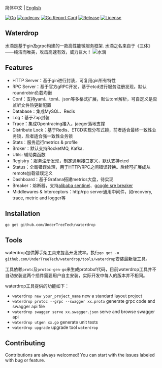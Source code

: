 简体中文 | [English](README.md)

[![Go](https://github.com/UnderTreeTech/waterdrop/workflows/Go/badge.svg?branch=master)](https://github.com/UnderTreeTech/waterdrop/actions)
[![codecov](https://codecov.io/gh/UnderTreeTech/waterdrop/branch/master/graph/badge.svg)](https://codecov.io/gh/UnderTreeTech/waterdrop)
[![Go Report Card](https://goreportcard.com/badge/github.com/UnderTreeTech/waterdrop)](https://goreportcard.com/report/github.com/UnderTreeTech/waterdrop)
[![Release](https://img.shields.io/github/v/release/UnderTreeTech/waterdrop.svg?style=flat-square)](https://github.com/UnderTreeTech/waterdrop)
[![License](https://img.shields.io/badge/license-Apache%202-4EB1BA.svg)](https://www.apache.org/licenses/LICENSE-2.0.html)

## Waterdrop

水滴是基于gin及grpc构建的一款高性能微服务框架. 水滴之名来自于《三体》——纯洁而唯美，攻击高速有效，威力巨大！
![水滴](docs/images/waterdrop.jpg)

## Features

- HTTP Server：基于gin进行封装，可复用gin所有特性
- RPC Server：基于官方gRPC开发，基于etcd进行服务注册发现，默认roundrobin负载均衡
- Conf：支持yaml、toml、json等多格式扩展，默认toml解析，可自定义是否监听文件热更新配置
- Database：集成MySQL、Redis
- Log：基于Zap封装
- Trace：集成Opentracing接入，jaeger落地支撑
- Distribute Lock：基于Redis、ETCD实现分布式锁，前者适合最终一致性业务锁，后者适合强一致性业务锁
- Stats：服务运行metrics & profile
- Broker：默认支持RocketMQ, Kafka. 
- Utils: 辅助类函数
- Registry：服务注册发现，制定通用接口定义，默认支持etcd
- Status：全局错误处理，用于HTTP/RPC之间错误转换。后续可扩展成从remote加载错误定义
- Dashboard：基于Grafana搭建metrics大盘，待实现
- Breaker：熔断器，支持[alibaba sentinel](github.com/alibaba/sentinel-golang)、[google sre breaker](https://landing.google.com/sre/sre-book/chapters/handling-overload/)
- Middlewares & Interceptors：http/rpc server通用中间件，如recovery, trace, metric and logger等


## Installation

`go get github.com/UnderTreeTech/waterdrop`

## Tools

waterdrop提供脚手架工具来提高开发效率。执行`go get -u github.com/UnderTreeTech/waterdrop/tools/waterdrop`安装最新版工具。

工具依赖`protc`及`protoc-gen-go`来生成protobuf代码，目前waterdrop工具并不自动安装这两个插件需要用户自主安装，实际开发中每人的版本并不相同。

waterdrop工具提供的功能如下：

- `waterdrop new your_project_name` new a standard layout project
- `waterdrop protoc --grpc --swagger xx.proto` generate grpc code and swagger api file
- `waterdrop swagger serve xx.swagger.json` serve and browse swagger api
- `waterdrop utgen xx.go` generate unit tests
- `waterdrop upgrade` upgrade tool `waterdrop`

## Contributing

Contributions are always welcomed! You can start with the issues labeled with bug or feature.

